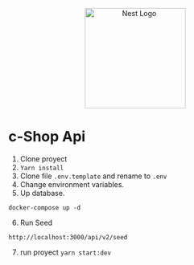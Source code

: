 <p align="center">
  <a href="http://nestjs.com/" target="blank"><img src="https://nestjs.com/img/logo-small.svg" width="200" alt="Nest Logo" /></a>
</p>

# c-Shop Api

1. Clone proyect
2. ```Yarn install```
3. Clone file ```.env.template``` and rename to ```.env```
4. Change environment variables.
5. Up database.
```
docker-compose up -d
```
6. Run Seed
```
http://localhost:3000/api/v2/seed
```
7. run proyect ``` yarn start:dev ```

